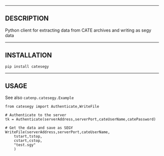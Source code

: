 -----------
DESCRIPTION
-----------

Python client for extracting data from CATE archives and writing as segy data

------------
INSTALLATION
------------

    pip install catesegy


-----
USAGE
-----

See also `catenp.catesegy.Example`


    from catesegy import Authenticate,WriteFile

    # Authenticate to the server
    tk = Authenticate(serverAddress,serverPort,cateUserName,catePassword)
   
    # Get the data and save as SEGY
    WriteFile(serverAddress,serverPort,cateUserName,
        tstart,tstop,
        cstart,cstop,
        "test.sgy"
        )



